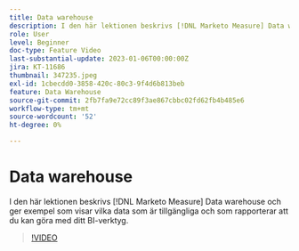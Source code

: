 ```yaml
---
title: Data warehouse
description: I den här lektionen beskrivs [!DNL Marketo Measure] Data warehouse och ger exempel som visar vilka data som är tillgängliga och som rapporterar att du kan göra med ditt BI-verktyg.
role: User
level: Beginner
doc-type: Feature Video
last-substantial-update: 2023-01-06T00:00:00Z
jira: KT-11686
thumbnail: 347235.jpeg
exl-id: 1cbecdd0-3858-420c-80c3-9f4d6b813beb
feature: Data Warehouse
source-git-commit: 2fb7fa9e72cc89f3ae867cbbc02fd62fb4b485e6
workflow-type: tm+mt
source-wordcount: '52'
ht-degree: 0%

---
```


# Data warehouse

I den här lektionen beskrivs [!DNL Marketo Measure] Data warehouse och ger exempel som visar vilka data som är tillgängliga och som rapporterar att du kan göra med ditt BI-verktyg.

>[!VIDEO](https://video.tv.adobe.com/v/347235/?quality=12&learn=on)
